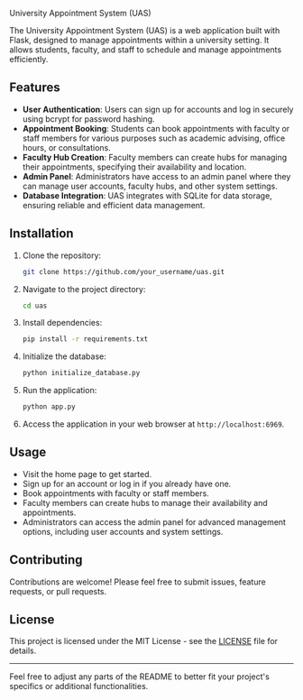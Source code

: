 University Appointment System (UAS)

The University Appointment System (UAS) is a web application built with Flask, designed to manage appointments within a university setting. It allows students, faculty, and staff to schedule and manage appointments efficiently.

## Features

- **User Authentication**: Users can sign up for accounts and log in securely using bcrypt for password hashing.
- **Appointment Booking**: Students can book appointments with faculty or staff members for various purposes such as academic advising, office hours, or consultations.
- **Faculty Hub Creation**: Faculty members can create hubs for managing their appointments, specifying their availability and location.
- **Admin Panel**: Administrators have access to an admin panel where they can manage user accounts, faculty hubs, and other system settings.
- **Database Integration**: UAS integrates with SQLite for data storage, ensuring reliable and efficient data management.

## Installation

1. Clone the repository:

    ```bash
    git clone https://github.com/your_username/uas.git
    ```

2. Navigate to the project directory:

    ```bash
    cd uas
    ```

3. Install dependencies:

    ```bash
    pip install -r requirements.txt
    ```

4. Initialize the database:

    ```bash
    python initialize_database.py
    ```

5. Run the application:

    ```bash
    python app.py
    ```

6. Access the application in your web browser at `http://localhost:6969`.

## Usage

- Visit the home page to get started.
- Sign up for an account or log in if you already have one.
- Book appointments with faculty or staff members.
- Faculty members can create hubs to manage their availability and appointments.
- Administrators can access the admin panel for advanced management options, including user accounts and system settings.

## Contributing

Contributions are welcome! Please feel free to submit issues, feature requests, or pull requests.

## License

This project is licensed under the MIT License - see the [LICENSE](LICENSE) file for details.

---

Feel free to adjust any parts of the README to better fit your project's specifics or additional functionalities.
